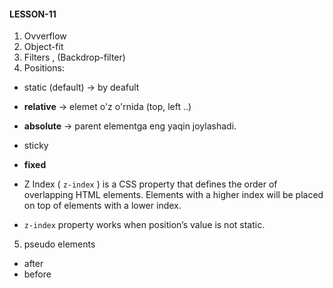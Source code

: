 #### LESSON-11

1. Ovverflow
2. Object-fit
3. Filters , (Backdrop-filter)
4. Positions:
- static (default) -> by deafult
- **relative** -> elemet o'z o'rnida (top, left ..)
- **absolute** -> parent elementga eng yaqin joylashadi.

- sticky

- **fixed**

- Z Index ( `z-index` ) is a CSS property that defines the order of overlapping HTML elements. Elements with a higher index will be placed on top of elements with a lower index.
- `z-index` property works when position’s value is not static.

5. pseudo elements

 - after
 - before

